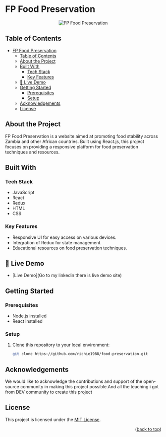 # FP Food Preservation

<div align="center">
  <img src="" width="auto" height="auto" alt="FP Food Preservation">
</div>
<a name="readme-top"></a>

## Table of Contents

- [FP Food Preservation](#fp-food-preservation)
  - [Table of Contents](#table-of-contents)
  - [About the Project ](#about-the-project-)
  - [Built With ](#built-with-)
    - [Tech Stack ](#tech-stack-)
    - [Key Features ](#key-features-)
  - [🚀 Live Demo ](#-live-demo-)
  - [Getting Started ](#getting-started-)
    - [Prerequisites ](#prerequisites-)
    - [Setup ](#setup-)
  - [Acknowledgements ](#acknowledgements-)
  - [License ](#license-)

## About the Project <a name="about-project"></a>

FP Food Preservation is a website aimed at promoting food stability across Zambia and other African countries. Built using React.js, this project focuses on providing a responsive platform for food preservation techniques and resources.

## Built With <a name="built-with"></a>

### Tech Stack <a name="tech-stack"></a>

- JavaScript
- React
- Redux
- HTML
- CSS

### Key Features <a name="key-features"></a>

- Responsive UI for easy access on various devices.
- Integration of Redux for state management.
- Educational resources on food preservation techniques.

## 🚀 Live Demo <a name="live-demo"></a>

- [Live Demo](Go to my linkedin there is live demo site)

## Getting Started <a name="getting-started"></a>

### Prerequisites <a name="prerequisites"></a>

- Node.js installed
- React installed

### Setup <a name="setup"></a>

1. Clone this repository to your local environment:

   ```bash
   git clone https://github.com/richie1988/food-preservation.git
## Acknowledgements <a name="acknowledgements"></a>

We would like to acknowledge the contributions and support of the open-source community in making this project possible.And all the teaching i got from DEV community to create this project

## License <a name="license"></a>

This project is licensed under the [MIT License](./LICENSE).

<p align="right">(<a href="#readme-top">back to top</a>)</p>